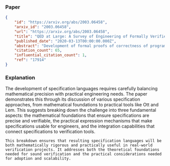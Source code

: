 ### Paper

```json
{
	"id": "https://arxiv.org/abs/2003.06458",
	"arxiv_id": "2003.06458",
	"url": "https://arxiv.org/abs/2003.06458",
	"title": "QED at Large: A Survey of Engineering of Formally Verified Software",
	"published_date": "2020-03-13T00:00:00.000Z",
	"abstract": "Development of formal proofs of correctness of programs can increase actual and perceived reliability and facilitate better understanding of program specifications and their underlying assumptions. Tools supporting such development have been available for over 40 years, but have only recently seen wide practical use. Projects based on construction of machine-checked formal proofs are now reaching an unprecedented scale, comparable to large software projects, which leads to new challenges in proof development and maintenance. Despite its increasing importance, the field of proof engineering is seldom considered in its own right; related theories, techniques, and tools span many fields and venues. This survey of the literature presents a holistic understanding of proof engineering for program correctness, covering impact in practice, foundations, proof automation, proof organization, and practical proof development.",
	"citation_count": 65,
	"influential_citation_count": 1,
	"ref": "17914"
}
```

### Explanation

The development of specification languages requires carefully balancing mathematical precision with practical engineering needs. The paper demonstrates this through its discussion of various specification approaches, from mathematical foundations to practical tools like Ott and Lem. This suggests breaking down the challenge into three fundamental aspects: the mathematical foundations that ensure specifications are precise and verifiable, the practical expression mechanisms that make specifications usable for engineers, and the integration capabilities that connect specifications to verification tools.

    This breakdown ensures that resulting specification languages will be both mathematically rigorous and practically useful in real-world verification projects. It addresses both the theoretical foundations needed for sound verification and the practical considerations needed for adoption and scalability.
